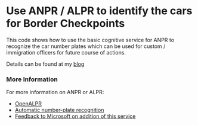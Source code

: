 ﻿# Use ANPR / ALPR to identify the cars for Border Checkpoints

This code shows how to use the basic cognitive service for ANPR to recognize the car number plates which can be used for custom / immigration officers for future course of actions.

Details can be found at my [blog](http://www.arafattehsin.com/blog/border-checkpoints-cognitive-services)

### More Information

For more information on ANPR or ALPR:
* [OpenALPR](http://www.openalpr.com/)
* [Automatic number-plate recognition](https://en.wikipedia.org/wiki/Automatic_number-plate_recognition)
* [Feedback to Microsoft on addition of this service](https://cognitive.uservoice.com/forums/430309-computer-vision/suggestions/13466112-train-the-vision-api-for-automatic-number-license)
